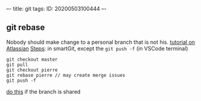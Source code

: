 –-
title: git
tags: 
   ID: 20200503100444
–-


## git rebase

Nobody should make change to a personal branch that is not his.
[tutorial on Atlassian](https://www.atlassian.com/git/tutorials/rewriting-history/git-rebase)
[Steps](https://raygun.com/blog/git-workflow/):  in smartGit, except the `git push -f` (in VSCode terminal)
```
git checkout master
git pull
git checkout pierre
git rebase pierre // may create merge issues
git push -f
```



[do this](https://willi.am/blog/2014/08/12/the-dark-side-of-the-force-push/) if the branch is shared